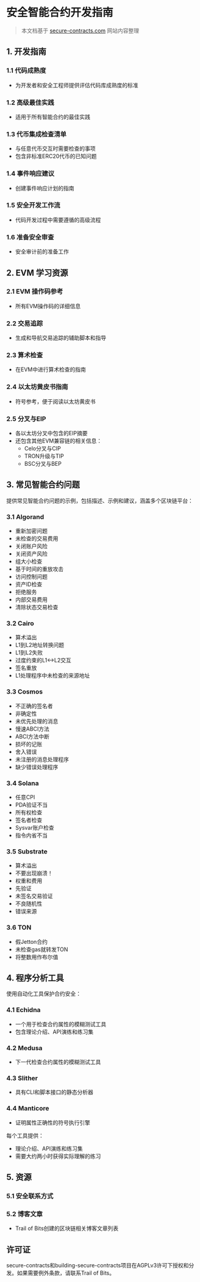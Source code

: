 # 安全智能合约开发指南

> 本文档基于 [secure-contracts.com](https://secure-contracts.com/) 网站内容整理

## 1. 开发指南

### 1.1 代码成熟度
- 为开发者和安全工程师提供评估代码库成熟度的标准

### 1.2 高级最佳实践
- 适用于所有智能合约的最佳实践

### 1.3 代币集成检查清单
- 与任意代币交互时需要检查的事项
- 包含非标准ERC20代币的已知问题

### 1.4 事件响应建议
- 创建事件响应计划的指南

### 1.5 安全开发工作流
- 代码开发过程中需要遵循的高级流程

### 1.6 准备安全审查
- 安全审计前的准备工作

## 2. EVM 学习资源

### 2.1 EVM 操作码参考
- 所有EVM操作码的详细信息

### 2.2 交易追踪
- 生成和导航交易追踪的辅助脚本和指导

### 2.3 算术检查
- 在EVM中进行算术检查的指南

### 2.4 以太坊黄皮书指南
- 符号参考，便于阅读以太坊黄皮书

### 2.5 分叉与EIP
- 各以太坊分叉中包含的EIP摘要
- 还包含其他EVM兼容链的相关信息：
  - Celo分叉与CIP
  - TRON升级与TIP
  - BSC分叉与BEP

## 3. 常见智能合约问题

提供常见智能合约问题的示例，包括描述、示例和建议，涵盖多个区块链平台：

### 3.1 Algorand
- 重新加密问题
- 未检查的交易费用
- 关闭账户风险
- 关闭资产风险
- 组大小检查
- 基于时间的重放攻击
- 访问控制问题
- 资产ID检查
- 拒绝服务
- 内部交易费用
- 清除状态交易检查

### 3.2 Cairo
- 算术溢出
- L1到L2地址转换问题
- L1到L2失败
- 过度约束的L1<->L2交互
- 签名重放
- L1处理程序中未检查的来源地址

### 3.3 Cosmos
- 不正确的签名者
- 非确定性
- 未优先处理的消息
- 慢速ABCI方法
- ABCI方法中断
- 损坏的记账
- 舍入错误
- 未注册的消息处理程序
- 缺少错误处理程序

### 3.4 Solana
- 任意CPI
- PDA验证不当
- 所有权检查
- 签名者检查
- Sysvar账户检查
- 指令内省不当

### 3.5 Substrate
- 算术溢出
- 不要出现崩溃！
- 权重和费用
- 先验证
- 未签名交易验证
- 不良随机性
- 错误来源

### 3.6 TON
- 假Jetton合约
- 未检查gas就转发TON
- 将整数用作布尔值

## 4. 程序分析工具

使用自动化工具保护合约安全：

### 4.1 Echidna
- 一个用于检查合约属性的模糊测试工具
- 包含理论介绍、API演练和练习集

### 4.2 Medusa
- 下一代检查合约属性的模糊测试工具

### 4.3 Slither
- 具有CLI和脚本接口的静态分析器

### 4.4 Manticore
- 证明属性正确性的符号执行引擎

每个工具提供：
- 理论介绍、API演练和练习集
- 需要大约两小时获得实际理解的练习

## 5. 资源

### 5.1 安全联系方式

### 5.2 博客文章
- Trail of Bits创建的区块链相关博客文章列表

## 许可证

secure-contracts和building-secure-contracts项目在AGPLv3许可下授权和分发。如果需要例外条款，请联系Trail of Bits。